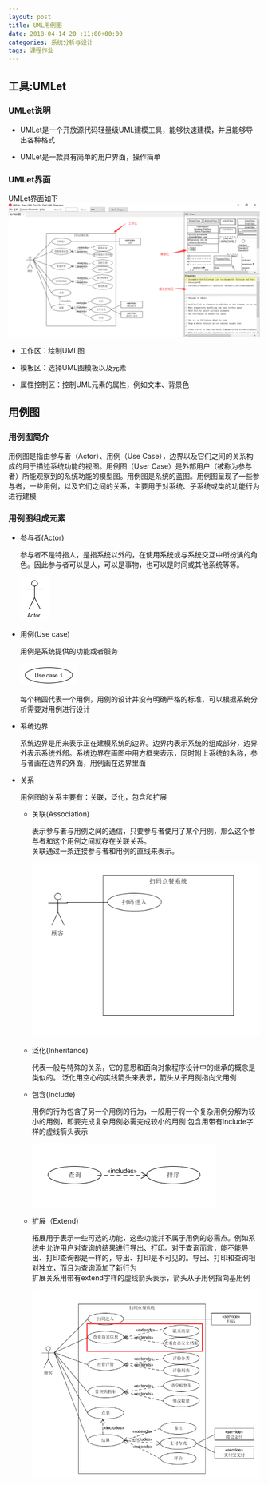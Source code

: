 ```yaml
---
layout: post
title: UML用例图
date: 2018-04-14 20 :11:00+00:00
categories: 系统分析与设计
tags: 课程作业
---
```

## 工具:UMLet

### UMLet说明

* UMLet是一个开放源代码轻量级UML建模工具，能够快速建模，并且能够导出各种格式

* UMLet是一款具有简单的用户界面，操作简单

### UMLet界面

UMLet界面如下
![umlet](../assets/sad/hw3/umlet.jpg)

* 工作区：绘制UML图

* 模板区：选择UML图模板以及元素

* 属性控制区：控制UML元素的属性，例如文本、背景色

## 用例图

### 用例图简介
用例图是指由参与者（Actor）、用例（Use Case），边界以及它们之间的关系构成的用于描述系统功能的视图。用例图（User Case）是外部用户（被称为参与者）所能观察到的系统功能的模型图。用例图是系统的蓝图。用例图呈现了一些参与者，一些用例，以及它们之间的关系，主要用于对系统、子系统或类的功能行为进行建模

### 用例图组成元素

* 参与者(Actor)

  参与者不是特指人，是指系统以外的，在使用系统或与系统交互中所扮演的角色。因此参与者可以是人，可以是事物，也可以是时间或其他系统等等。

  ![actor](../assets/sad/hw3/actor.png)

* 用例(Use case)

  用例是系统提供的功能或者服务

  ![useCase](../assets/sad/hw3/useCase.png)

  每个椭圆代表一个用例，用例的设计并没有明确严格的标准，可以根据系统分析需要对用例进行设计

* 系统边界

  系统边界是用来表示正在建模系统的边界。边界内表示系统的组成部分，边界外表示系统外部。系统边界在画图中用方框来表示，同时附上系统的名称，参与者画在边界的外面，用例画在边界里面

* 关系

  用例图的关系主要有：关联，泛化，包含和扩展

  * 关联(Association)

    表示参与者与用例之间的通信，只要参与者使用了某个用例，那么这个参与者和这个用例之间就存在关联关系。  
    关联通过一条连接参与者和用例的直线来表示。

    ![association](../assets/sad/hw3/association.png)

  * 泛化(Inheritance)

    代表一般与特殊的关系，它的意思和面向对象程序设计中的继承的概念是类似的。
    泛化用空心的实线箭头来表示，箭头从子用例指向父用例

  * 包含(Include)

    用例的行为包含了另一个用例的行为，一般用于将一个复杂用例分解为较小的用例，即要完成复杂用例必需完成较小的用例
    包含用带有include字样的虚线箭头表示

    ![include](../assets/sad/hw3/include.png)

  * 扩展（Extend）

    拓展用于表示一些可选的功能，这些功能并不属于用例的必需点。例如系统中允许用户对查询的结果进行导出、打印。对于查询而言，能不能导出、打印查询都是一样的，导出、打印是不可见的。导出、打印和查询相对独立，而且为查询添加了新行为  
    扩展关系用带有extend字样的虚线箭头表示，箭头从子用例指向基用例

    ![extend](../assets/sad/hw3/extend.png)